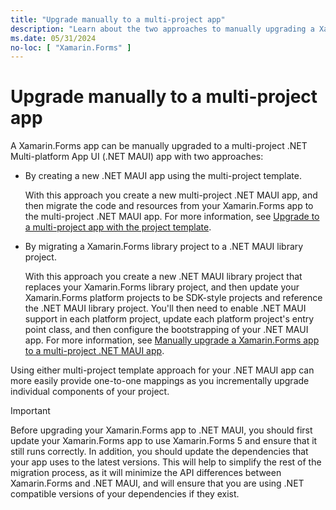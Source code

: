 ```yaml
---
title: "Upgrade manually to a multi-project app"
description: "Learn about the two approaches to manually upgrading a Xamarin.Forms app to a multi-project .NET MAUI app."
ms.date: 05/31/2024
no-loc: [ "Xamarin.Forms" ]
---
```


# Upgrade manually to a multi-project app

A Xamarin.Forms app can be manually upgraded to a multi-project .NET Multi-platform App UI (.NET MAUI) app with two approaches:

- By creating a new .NET MAUI app using the multi-project template.

  With this approach you create a new multi-project .NET MAUI app, and then migrate the code and resources from your Xamarin.Forms app to the multi-project .NET MAUI app. For more information, see [Upgrade to a multi-project app with the project template](multi-project-to-multi-project-with-template.md).

- By migrating a Xamarin.Forms library project to a .NET MAUI library project.

  With this approach you create a new .NET MAUI library project that replaces your Xamarin.Forms library project, and then update your Xamarin.Forms platform projects to be SDK-style projects and reference the .NET MAUI library project. You'll then need to enable .NET MAUI support in each platform project, update each platform project's entry point class, and then configure the bootstrapping of your .NET MAUI app. For more information, see [Manually upgrade a Xamarin.Forms app to a multi-project .NET MAUI app](multi-project-to-multi-project.md).

Using either multi-project template approach for your .NET MAUI app can more easily provide one-to-one mappings as you incrementally upgrade individual components of your project.

> [!IMPORTANT]
> Before upgrading your Xamarin.Forms app to .NET MAUI, you should first update your Xamarin.Forms app to use Xamarin.Forms 5 and ensure that it still runs correctly. In addition, you should update the dependencies that your app uses to the latest versions. This will help to simplify the rest of the migration process, as it will minimize the API differences between Xamarin.Forms and .NET MAUI, and will ensure that you are using .NET compatible versions of your dependencies if they exist.
